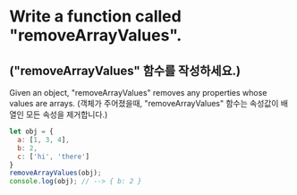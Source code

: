 # Write a function called "removeArrayValues".

## ("removeArrayValues" 함수를 작성하세요.)

Given an object, "removeArrayValues" removes any properties whose values are arrays.
(객체가 주어졌을때, "removeArrayValues" 함수는 속성값이 배열인 모든 속성을 제거합니다.)

```js
let obj = {
  a: [1, 3, 4],
  b: 2,
  c: ['hi', 'there']
}
removeArrayValues(obj);
console.log(obj); // --> { b: 2 }
```